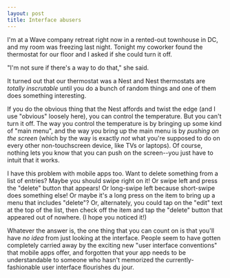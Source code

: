 ```yaml
---
layout: post
title: Interface abusers
---
```


I'm at a Wave company retreat right now in a rented-out townhouse in DC, and my room was freezing last night. Tonight my coworker found the thermostat for our floor and I asked if she could turn it off.

"I'm not sure if there's a way to do that," she said.

It turned out that our thermostat was a Nest and Nest thermostats are *totally inscrutable* until you do a bunch of random things and one of them does something interesting.

If you do the obvious thing that the Nest affords and twist the edge (and I use "obvious" loosely here), you can control the temperature. But you can't turn it off. The way you control the temperature is by bringing up some kind of "main menu", and the way you bring up the main menu is by *pushing on the screen* (which by the way is exactly *not* what you're supposed to do on every other non-touchscreen device, like TVs or laptops). Of course, nothing lets you know that you can push on the screen--you just have to intuit that it works.

I have this problem with mobile apps too. Want to delete something from a list of entries? Maybe you should swipe right on it! Or swipe left and press the "delete" button that appears! Or long-swipe left because short-swipe does something else! Or maybe it's a long press on the item to bring up a menu that includes "delete"? Or, alternately, you could tap on the "edit" text at the top of the list, then check off the item and tap the "delete" button that appeared out of nowhere. (I hope you noticed it!)

Whatever the answer is, the one thing that you can count on is that you'll have *no idea* from just looking at the interface. People seem to have gotten completely carried away by the exciting new "user interface conventions" that mobile apps offer, and forgotten that your app needs to be understandable to someone who hasn't memorized the currently-fashionable user interface flourishes du jour.

